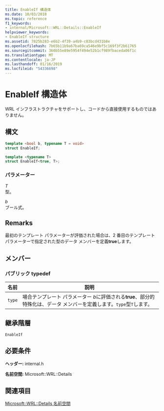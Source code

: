 ```yaml
---
title: EnableIf 構造体
ms.date: 10/03/2018
ms.topic: reference
f1_keywords:
- internal/Microsoft::WRL::Details::EnableIf
helpviewer_keywords:
- EnableIf structure
ms.assetid: 7825b283-e6b2-4f39-a4b9-c03bcd431b8e
ms.openlocfilehash: 7b65b11b9a67ba69ca546e9bf5c169f3f2b61765
ms.sourcegitcommit: 360b55e89e5954f494e52b1cf989fbaceda06f1c
ms.translationtype: MT
ms.contentlocale: ja-JP
ms.lasthandoff: 01/16/2019
ms.locfileid: "54336698"
---
```

# <a name="enableif-structure"></a>EnableIf 構造体

WRL インフラストラクチャをサポートし、コードから直接使用するものではありません。

## <a name="syntax"></a>構文

```cpp
template <bool b, typename T = void>
struct EnableIf;

template <typename T>
struct EnableIf<true, T>;
```

### <a name="parameters"></a>パラメーター

*T*<br/>
型。

*b*<br/>
ブール式。

## <a name="remarks"></a>Remarks

最初のテンプレート パラメーターが評価された場合は、2 番目のテンプレート パラメーターで指定された型のデータ メンバーを定義**true**します。

## <a name="members"></a>メンバー

### <a name="public-typedefs"></a>パブリック typedef

|名前|説明|
|----------|-----------------|
|`type`|場合テンプレート パラメーター *b*に評価される**true**、部分的特殊化は、データ メンバーを定義します。`type`型`T`します。|

## <a name="inheritance-hierarchy"></a>継承階層

`EnableIf`

## <a name="requirements"></a>必要条件

**ヘッダー:** internal.h

**名前空間:** Microsoft::WRL::Details

## <a name="see-also"></a>関連項目

[Microsoft::WRL::Details 名前空間](microsoft-wrl-details-namespace.md)